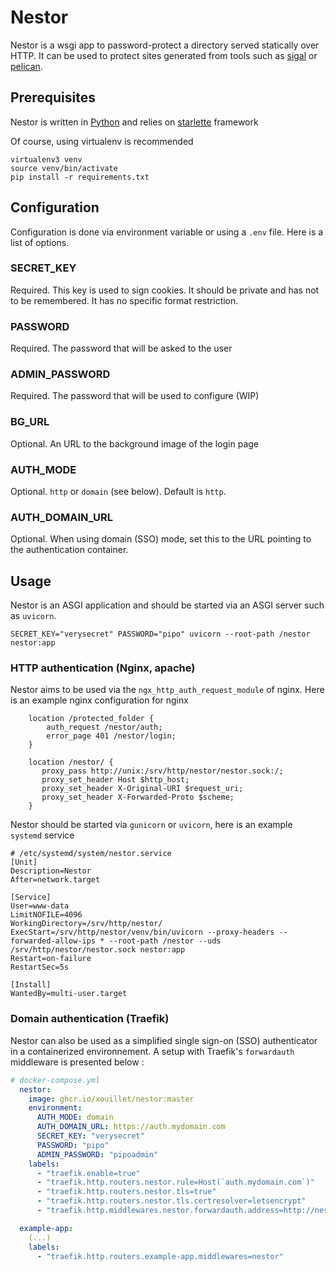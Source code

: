 # Nestor

Nestor is a wsgi app to password-protect a directory served statically over HTTP.
It can be used to protect sites generated from tools such as [sigal](https://github.com/saimn/sigal) or [pelican](https://github.com/getpelican/pelican).

## Prerequisites

Nestor is written in [Python](https://www.python.org) and relies on [starlette](https://www.starlette.io/) framework

Of course, using virtualenv is recommended

```
virtualenv3 venv
source venv/bin/activate
pip install -r requirements.txt
```

## Configuration

Configuration is done via environment variable or using a `.env` file. Here is a list of options.

### SECRET_KEY

Required. This key is used to sign cookies. It should be private and has not to be remembered. It has no specific format restriction.

### PASSWORD

Required. The password that will be asked to the user

### ADMIN_PASSWORD

Required. The password that will be used to configure (WIP)

### BG_URL

Optional. An URL to the background image of the login page

### AUTH_MODE

Optional. `http` or `domain` (see below).
Default is `http`.

### AUTH_DOMAIN_URL

Optional. When using domain (SSO) mode, set this to the URL pointing to the authentication container. 

## Usage

Nestor is an ASGI application and should be started via an ASGI server such as `uvicorn`.

```
SECRET_KEY="verysecret" PASSWORD="pipo" uvicorn --root-path /nestor nestor:app
```

### HTTP authentication (Nginx, apache)
Nestor aims to be used via the `ngx_http_auth_request_module` of nginx. Here is an example nginx configuration for nginx

```
    location /protected_folder {
        auth_request /nestor/auth;
        error_page 401 /nestor/login;
    }

    location /nestor/ {
       proxy_pass http://unix:/srv/http/nestor/nestor.sock:/;
       proxy_set_header Host $http_host;
       proxy_set_header X-Original-URI $request_uri;
       proxy_set_header X-Forwarded-Proto $scheme;
    }
```

Nestor should be started via `gunicorn` or `uvicorn`, here is an example `systemd` service

```
# /etc/systemd/system/nestor.service
[Unit]
Description=Nestor
After=network.target

[Service]
User=www-data
LimitNOFILE=4096
WorkingDirectory=/srv/http/nestor/
ExecStart=/srv/http/nestor/venv/bin/uvicorn --proxy-headers --forwarded-allow-ips * --root-path /nestor --uds /srv/http/nestor/nestor.sock nestor:app
Restart=on-failure
RestartSec=5s

[Install]
WantedBy=multi-user.target
```

### Domain authentication (Traefik)
Nestor can also be used as a simplified single sign-on (SSO) authenticator in a containerized environnement. A setup with Traefik's `forwardauth` middleware is presented below :

```yaml
# docker-compose.yml
  nestor:
    image: ghcr.io/xouillet/nestor:master
    environment:
      AUTH_MODE: domain
      AUTH_DOMAIN_URL: https://auth.mydomain.com
      SECRET_KEY: "verysecret"
      PASSWORD: "pipo"
      ADMIN_PASSWORD: "pipoadmin"
    labels:
      - "traefik.enable=true"
      - "traefik.http.routers.nestor.rule=Host(`auth.mydomain.com`)"
      - "traefik.http.routers.nestor.tls=true"
      - "traefik.http.routers.nestor.tls.certresolver=letsencrypt"
      - "traefik.http.middlewares.nestor.forwardauth.address=http://nestor:8123/auth"

  example-app:
    (...)
    labels:
      - "traefik.http.routers.example-app.middlewares=nestor"
```